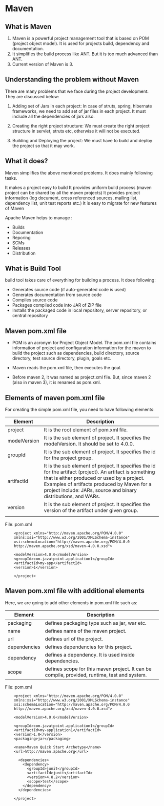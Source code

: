 # Maven

## What is Maven
1. Maven is a powerful project management tool that is based on POM (project object model). It is used for projects build, dependency and documentation. 
2. It simplifies the build process like ANT. But it is too much advanced than ANT. 
3. Current version of Maven is 3.

## Understanding the problem without Maven
There are many problems that we face during the project development. They are discussed below:

1) Adding set of Jars in each project: In case of struts, spring, hibernate frameworks, we need to add set of jar files in each project. It must include all the dependencies of jars also.

2) Creating the right project structure: We must create the right project structure in servlet, struts etc, otherwise it will not be executed.

3) Building and Deploying the project: We must have to build and deploy the project so that it may work.


## What it does?
Maven simplifies the above mentioned problems. It does mainly following tasks.

It makes a project easy to build
It provides uniform build process (maven project can be shared by all the maven projects)
It provides project information (log document, cross referenced sources, mailing list, dependency list, unit test reports etc.)
It is easy to migrate for new features of Maven

Apache Maven helps to manage :
* Builds
* Documentation
* Reporing
* SCMs
* Releases
* Distribution

## What is Build Tool
build tool takes care of everything for building a process. It does following:

* Generates source code (if auto-generated code is used)
* Generates documentation from source code
* Compiles source code
* Packages compiled code into JAR of ZIP file
* Installs the packaged code in local repository, server repository, or central repository

## Maven pom.xml file
* POM is an acronym for Project Object Model. The pom.xml file contains information of project and configuration information for the maven to build the project such as dependencies, build directory, source directory, test source directory, plugin, goals etc.

* Maven reads the pom.xml file, then executes the goal.

* Before maven 2, it was named as project.xml file. But, since maven 2 (also in maven 3), it is renamed as pom.xml.

##  Elements of maven pom.xml file
For creating the simple pom.xml file, you need to have following elements:

| Element      | Description                                                                                                                                                                                                                                                              |
|--------------|--------------------------------------------------------------------------------------------------------------------------------------------------------------------------------------------------------------------------------------------------------------------------|
| project      | It is the root element of pom.xml file.                                                                                                                                                                                                                                  |
| modelVersion | It is the sub element of project. It specifies the modelVersion. It should be set to 4.0.0.                                                                                                                                                                              |
| groupId      | It is the sub element of project. It specifies the id for the project group.                                                                                                                                                                                             |
| artifactId   | It is the sub element of project. It specifies the id for the artifact (project). An artifact is something that is either produced or used by a project. Examples of artifacts produced by Maven for a project include: JARs, source and binary distributions, and WARs. |
| version      | It is the sub element of project. It specifies the version of the artifact under given group.                                                                                                                                                                            |                                                                                                                                                                                                                                                             |   |   |   |
                                                                                                                                                                       |   |   |   |

File: pom.xml

        <project xmlns="http://maven.apache.org/POM/4.0.0"   
        xmlns:xsi="http://www.w3.org/2001/XMLSchema-instance"  
        xsi:schemaLocation="http://maven.apache.org/POM/4.0.0   
        http://maven.apache.org/xsd/maven-4.0.0.xsd">
        
        <modelVersion>4.0.0</modelVersion>  
        <groupId>com.javatpoint.application1</groupId>  
        <artifactId>my-app</artifactId>  
        <version>1</version>
        
        </project> 

## Maven pom.xml file with additional elements

Here, we are going to add other elements in pom.xml file such as:

| Element      | Description                                                                                  |
|--------------|----------------------------------------------------------------------------------------------|
| packaging    | defines packaging type such as jar, war etc.                                                 |
| name         | defines name of the maven project.                                                           |
| url          | defines url of the project.                                                                  |
| dependencies | defines dependencies for this project.                                                       |
| dependency   | defines a dependency. It is used inside dependencies.                                        |
| scope        | defines scope for this maven project. It can be compile, provided, runtime, test and system. |

File: pom.xml

        <project xmlns="http://maven.apache.org/POM/4.0.0"   
        xmlns:xsi="http://www.w3.org/2001/XMLSchema-instance"  
        xsi:schemaLocation="http://maven.apache.org/POM/4.0.0   
        http://maven.apache.org/xsd/maven-4.0.0.xsd">
        
        <modelVersion>4.0.0</modelVersion>
        
        <groupId>com.javatpoint.application1</groupId>  
        <artifactId>my-application1</artifactId>  
        <version>1.0</version>  
        <packaging>jar</packaging>
        
        <name>Maven Quick Start Archetype</name>  
        <url>http://maven.apache.org</url>
        
          <dependencies>  
            <dependency>  
              <groupId>junit</groupId>  
              <artifactId>junit</artifactId>  
              <version>4.8.2</version>  
              <scope>test</scope>  
            </dependency>  
          </dependencies>  
        
        </project> 